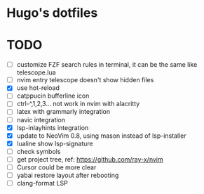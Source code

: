 # Hugo's dotfiles

# TODO
- [ ] customize FZF search rules in terminal, it can be the same like telescope.lua
- [ ] nvim entry telescope doesn't show hidden files
- [x] use hot-reload
- [ ] catppucin bufferline icon
- [ ] ctrl-^,1,2,3... not work in nvim with alacritty
- [ ] latex with grammarly integration
- [ ] navic integration
- [x] lsp-inlayhints integration
- [x] update to NeoVim 0.8, using mason instead of lsp-installer
- [x] lualine show lsp-signature
- [ ] check symbols
- [ ] get project tree, ref: https://github.com/ray-x/nvim
- [ ] Cursor could be more clear 
- [ ] yabai restore layout after rebooting
- [ ] clang-format LSP
